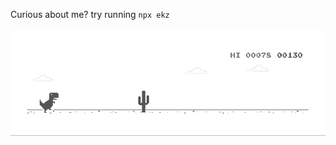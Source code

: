 Curious about me? try running `npx ekz`<br /><br />
[![](https://github.com/erenkulaksiz/erenkulaksiz/blob/master/dino.gif)](https://chromedino.com)

